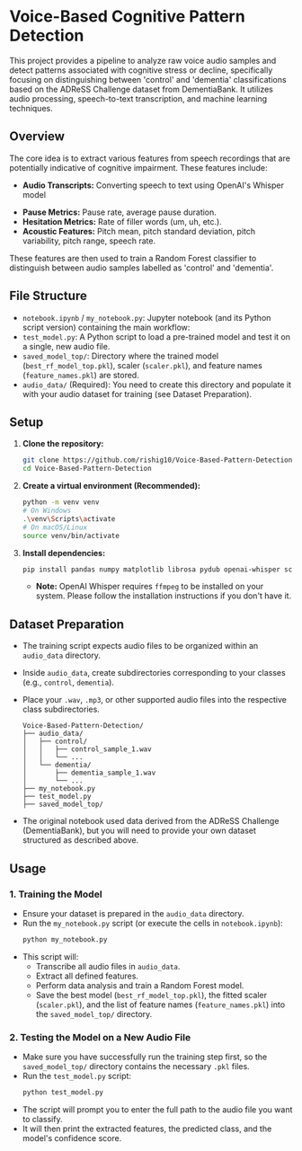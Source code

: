 # Voice-Based Cognitive Pattern Detection

This project provides a pipeline to analyze raw voice audio samples and detect patterns associated with cognitive stress or decline, specifically focusing on distinguishing between 'control' and 'dementia' classifications based on the ADReSS Challenge dataset from DementiaBank. It utilizes audio processing, speech-to-text transcription, and machine learning techniques.

## Overview

The core idea is to extract various features from speech recordings that are potentially indicative of cognitive impairment. These features include:
-   **Audio Transcripts:** Converting speech to text using OpenAI's Whisper model 
*   **Pause Metrics:** Pause rate, average pause duration.
*   **Hesitation Metrics:** Rate of filler words (um, uh, etc.).
*   **Acoustic Features:** Pitch mean, pitch standard deviation, pitch variability, pitch range, speech rate.

These features are then used to train a Random Forest classifier to distinguish between audio samples labelled as 'control' and 'dementia'.

## File Structure

*   `notebook.ipynb` / `my_notebook.py`: Jupyter notebook (and its Python script version) containing the main workflow:
*   `test_model.py`: A Python script to load a pre-trained model and test it on a single, new audio file.
*   `saved_model_top/`: Directory where the trained model (`best_rf_model_top.pkl`), scaler (`scaler.pkl`), and feature names (`feature_names.pkl`) are stored.
*   `audio_data/` (Required): You need to create this directory and populate it with your audio dataset for training (see Dataset Preparation).

## Setup

1.  **Clone the repository:**
    ```bash
    git clone https://github.com/rishig10/Voice-Based-Pattern-Detection.git
    cd Voice-Based-Pattern-Detection
    ```

2.  **Create a virtual environment (Recommended):**
    ```bash
    python -m venv venv
    # On Windows
    .\venv\Scripts\activate
    # On macOS/Linux
    source venv/bin/activate
    ```

3.  **Install dependencies:**
    ```bash
    pip install pandas numpy matplotlib librosa pydub openai-whisper scikit-learn
    ```
    *   **Note:** OpenAI Whisper requires `ffmpeg` to be installed on your system. Please follow the installation instructions if you don't have it.

## Dataset Preparation

*   The training script expects audio files to be organized within an `audio_data` directory.
*   Inside `audio_data`, create subdirectories corresponding to your classes (e.g., `control`, `dementia`).
*   Place your `.wav`, `.mp3`, or other supported audio files into the respective class subdirectories.

    ```
    Voice-Based-Pattern-Detection/
    ├── audio_data/
    │   ├── control/
    │   │   ├── control_sample_1.wav
    │   │   └── ...
    │   └── dementia/
    │       ├── dementia_sample_1.wav
    │       └── ...
    ├── my_notebook.py
    ├── test_model.py
    ├── saved_model_top/
    ```
*   The original notebook used data derived from the ADReSS Challenge (DementiaBank), but you will need to provide your own dataset structured as described above.

## Usage

### 1. Training the Model

*   Ensure your dataset is prepared in the `audio_data` directory.
*   Run the `my_notebook.py` script (or execute the cells in `notebook.ipynb`):
    ```bash
    python my_notebook.py
    ```
*   This script will:
    *   Transcribe all audio files in `audio_data`.
    *   Extract all defined features.
    *   Perform data analysis and train a Random Forest model.
    *   Save the best model (`best_rf_model_top.pkl`), the fitted scaler (`scaler.pkl`), and the list of feature names (`feature_names.pkl`) into the `saved_model_top/` directory.

### 2. Testing the Model on a New Audio File

*   Make sure you have successfully run the training step first, so the `saved_model_top/` directory contains the necessary `.pkl` files.
*   Run the `test_model.py` script:
    ```bash
    python test_model.py
    ```
*   The script will prompt you to enter the full path to the audio file you want to classify.
*   It will then print the extracted features, the predicted class, and the model's confidence score.
